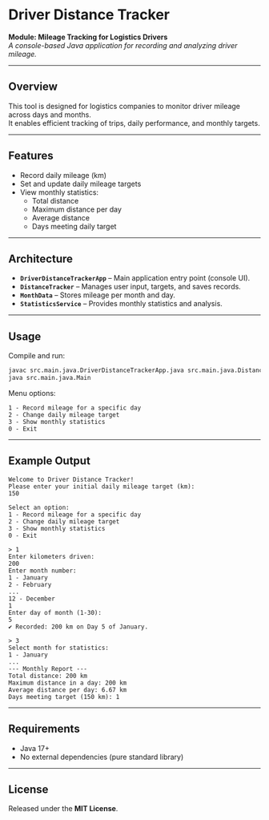 # Driver Distance Tracker

**Module: Mileage Tracking for Logistics Drivers**  
*A console-based Java application for recording and analyzing driver mileage.*

---

## Overview

This tool is designed for logistics companies to monitor driver mileage across days and months.  
It enables efficient tracking of trips, daily performance, and monthly targets.

---

## Features

- Record daily mileage (km)  
- Set and update daily mileage targets  
- View monthly statistics:
  - Total distance
  - Maximum distance per day
  - Average distance
  - Days meeting daily target  

---

## Architecture

- **`DriverDistanceTrackerApp`** – Main application entry point (console UI).  
- **`DistanceTracker`** – Manages user input, targets, and saves records.  
- **`MonthData`** – Stores mileage per month and day.  
- **`StatisticsService`** – Provides monthly statistics and analysis.  

---

## Usage

Compile and run:

```bash
javac src.main.java.DriverDistanceTrackerApp.java src.main.java.DistanceTracker.java src.main.java.MonthData.java src.main.java.StatisticsService.java
java src.main.java.Main
```

Menu options:

```
1 - Record mileage for a specific day
2 - Change daily mileage target
3 - Show monthly statistics
0 - Exit
```

---

## Example Output

```
Welcome to Driver Distance Tracker!
Please enter your initial daily mileage target (km):
150

Select an option:
1 - Record mileage for a specific day
2 - Change daily mileage target
3 - Show monthly statistics
0 - Exit

> 1
Enter kilometers driven:
200
Enter month number:
1 - January
2 - February
...
12 - December
1
Enter day of month (1-30):
5
✔ Recorded: 200 km on Day 5 of January.

> 3
Select month for statistics:
1 - January
...
--- Monthly Report ---
Total distance: 200 km
Maximum distance in a day: 200 km
Average distance per day: 6.67 km
Days meeting target (150 km): 1
```

---

## Requirements

- Java 17+  
- No external dependencies (pure standard library)

---

## License

Released under the **MIT License**.
